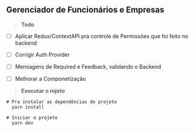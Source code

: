 ## Gerenciador de Funcionários e Empresas

> **Todo**
- [ ] Aplicar Redux/ContextAPI pra controle de Permissões que foi feito no backend
- [ ] Corrigir Auth Provider
- [ ] Mensagens de Required e Feedback, validando o Backend
- [ ] Melhorar a Componetização


> **Executar o rojeto**

```shell
# Pra instalar as dependências do projeto
  yarn install

# Iniciar o projeto
  yarn dev
```
